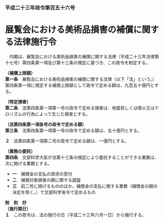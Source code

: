 ### 平成二十三年政令第百五十六号  
# 展覧会における美術品損害の補償に関する法律施行令  
　内閣は、展覧会における美術品損害の補償に関する法律（平成二十三年法律第十七号）第四条第一項及び第十三条の規定に基づき、この政令を制定する。  
  
**（補償上限額）**  
**第一条**　展覧会における美術品損害の補償に関する法律（以下「法」という。）第四条第一項に規定する補償上限額として政令で定める額は、九百五十億円とする。  
  
**（特定損害）**  
**第二条**　法第四条第一項第一号の政令で定める損害は、地震若しくは噴火又はテロリズムの行為によって生じた損害とする。  
  
**（法第四条第一項各号の政令で定める額）**  
**第三条**　法第四条第一項第一号の政令で定める額は、五十億円とする。  
  
**２**　法第四条第一項第二号の政令で定める額は、一億円とする。  
  
**（業務の委託）**  
**第四条**　文部科学大臣が法第十三条の規定により委託することができる業務は、次に掲げる業務とする。  
* **一**　補償金の支払の請求の受付  
* **二**　補償対象損害の額に関する調査  
* **三**　前二号に掲げるもののほか、補償金の支払に関する業務（補償金の額の決定を除く。）で文部科学省令で定めるもの  
  
**附　則　抄**  
**（施行期日）**  
**１**　この政令は、法の施行の日（平成二十三年六月一日）から施行する。  
  
